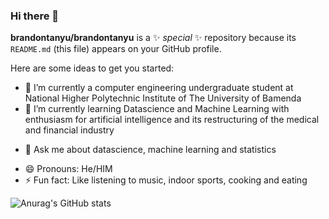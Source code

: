 

### Hi there 👋


**brandontanyu/brandontanyu** is a ✨ _special_ ✨ repository because its `README.md` (this file) appears on your GitHub profile.

Here are some ideas to get you started:

- 🔭 I’m currently a computer engineering undergraduate student at National Higher Polytechnic Institute of The University of Bamenda 
- 🌱 I’m currently learning Datascience and Machine Learning with enthusiasm for artificial intelligence and its restructuring of the medical and financial industry 
<!--- 👯 I’m looking to collaborate on 
- 🤔 I’m looking for help with ...-->
- 💬 Ask me about datascience, machine learning and statistics
<!--- 📫 How to reach me: ...-->
- 😄 Pronouns: He/HIM
- ⚡ Fun fact: Like listening to music, indoor sports, cooking and eating

![Anurag's GitHub stats](https://github-readme-stats.vercel.app/api?username=brandontanyu&show_icons=true&theme=radical)

